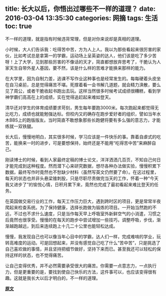 title: 长大以后，你悟出过哪些不一样的道理？
date: 2016-03-04 13:35:30
categories: 网摘
tags: 生活
toc: true
---

不一样的道理，就是指有时候违背常理，但是对你来说却是真相的道理。

小时候，大人们告诉我：吃得苦中苦，方为人上人。我以为那些看起来很厉害的家伙，比如考试总是拿第一的学霸，运动场上呈英姿的达人，他们该是吃了多少苦呀！上了大学，见到那些厉害的不像话的天才，简直都想放弃思考了，干脆认为人家天生自带外星人基因，要不然，该是什么样的苦难才能换来那样的能力。

在大学里，因为自制力差，逃课不写作业这种事也是经常发生的。每每硬着头皮坐在自习桌前，总是觉得痛苦不堪。死撑着看一会书解几道题，就会精力涣散，要么见了周公，或者干脆收起书跑出去玩。这样当然很多时候考试成绩很糟糕，看到学神学霸们高高在上的成绩，实在觉得追赶起来难如登天。

清华还对学生的体育成绩要求苛刻，男生每年要跑3000米。每次跑起来都觉得无比吃力，成绩也就能勉强达标。但校内又的确存在跑步爱好者的组织，譬如当年水木BBS上的跑版版友。当时简直不敢想象那些长跑健将要有多么强的意志力，才能练就一双铁腿。

长大后，慢慢地明白，其实很多时候，学习应该是一件快乐的事。靠着自虐式的吃苦，能换来一时的进步，可是要想保持，始终还是不能用“吃得苦中苦”来麻醉自己。

刚读博士的时候，看到人家最终定稿的博士论文，洋洋洒洒几百页，不知自己何日才能完成到这种程度。然而潜下心来研究数据，想尽各种办法做实验，慢慢积累下数据，最终写作时竟然也不愁缺少材料（虽然写英文仍然要了命）。在这过程里，每天的状态也并非头悬梁锥刺股，只是尽职尽责做完当天的工作，怀着一种“今天我又进步了”的愉悦心情，日积月累下来，竟然也完成了最初看起来难比登天的任务。

在英国做交易行业的工作，每天工作压力巨大，遇到跨时区的项目，更是常常半夜爬起来检查系统。为了保持健康，选择长跑做为锻炼的项目。一开始当然跑的不远，不过也不求什么速度，只是当作每天早上呼吸室外新鲜空气的小消遣，习惯之后竟然也很享受。慢慢的在每天的跑步中尝试增加一些技巧，调整呼吸，步伐，渐渐越跑越远，到后来连续跑上十几二十公里也能轻松达成。

慢慢，我发现自己也可以像当年心目中的学霸，达人们一样，完成难啃的学业，玩转高难度的运动。可是回想起来，并没有感觉自己吃了什么“苦中苦”，只是挑选了自己喜欢做的事情，并且坚持把细节做好，坚持下来而已。甚至我还可以轻松的保持这样的状态，也不觉得痛苦。

让自己变得优秀，并不必然需要承受很大的痛苦。你需要一点意志力，一点执行力，但是更重要的是，要找到使自己快乐的方法，这件事可以，也应该变得很有趣。这就是我长大以后才明白的，不一样的道理。

__[原文](https://www.zhihu.com/question/29064753/answer/89150088?group_id=689005628286328832)__
